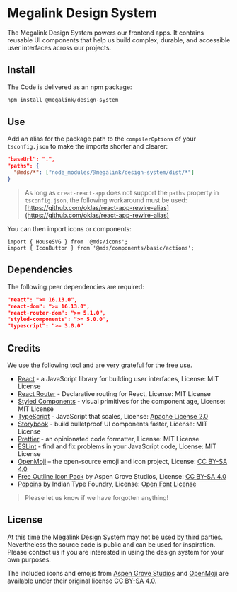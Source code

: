# Megalink Design System

The Megalink Design System powers our frontend apps. It contains reusable UI components that help us build complex, durable, and accessible user interfaces across our projects.

## Install

The Code is delivered as an npm package:

```bash
npm install @megalink/design-system
```

## Use

Add an alias for the package path to the `compilerOptions` of your `tsconfig.json` to make the imports shorter and clearer:

```json
"baseUrl": ".",
"paths": {
  "@mds/*": ["node_modules/@megalink/design-system/dist/*"]
}
```

> As long as `creat-react-app` does not support the `paths` property in `tsconfig.json`, the following workaround must be used: [https://github.com/oklas/react-app-rewire-alias](https://github.com/oklas/react-app-rewire-alias)

You can then import icons or components:

```tsx
import { HouseSVG } from '@mds/icons';
import { IconButton } from '@mds/components/basic/actions';
```

## Dependencies

The following peer dependencies are required:

```json
"react": ">= 16.13.0",
"react-dom": ">= 16.13.0",
"react-router-dom": ">= 5.1.0",
"styled-components": ">= 5.0.0",
"typescript": ">= 3.8.0"
```

## Credits

We use the following tool and are very grateful for the free use.

- [React](https://reactjs.org/) - a JavaScript library for building user interfaces, License: MIT License
- [React Router](https://reacttraining.com/react-router/) - Declarative routing for React, License: MIT License
- [Styled Components](https://styled-components.com/) - visual primitives for the component age, License: MIT License
- [TypeScript](https://styled-components.com/) - JavaScript that scales, License: [Apache License 2.0](https://www.apache.org/licenses/LICENSE-2.0)
- [Storybook](https://storybook.js.org/) - build bulletproof UI components faster, License: MIT License
- [Prettier](https://prettier.io/) - an opinionated code formatter, License: MIT License
- [ESLint](https://eslint.org/) - find and fix problems in your JavaScript code, License: MIT License
- [OpenMoji](https://openmoji.org/) – the open-source emoji and icon project, License: [CC BY-SA 4.0](https://creativecommons.org/licenses/by-sa/4.0/)
- [Free Outline Icon Pack](https://aspengrovestudios.com/product/free-outline-icon-pack/) by Aspen Grove Studios, License: [CC BY-SA 4.0](https://creativecommons.org/licenses/by-sa/4.0/)
- [Poppins](https://www.indiantypefoundry.com/fonts/poppins/) by Indian Type Foundry, License: [Open Font License](https://scripts.sil.org/cms/scripts/page.php?site_id=nrsi&id=OFL)

> Please let us know if we have forgotten anything!

## License

At this time the Megalink Design System may not be used by third parties. Nevertheless the source code is public and can be used for inspiration. Please contact us if you are interested in using the design system for your own purposes.

The included icons and emojis from [Aspen Grove Studios](https://aspengrovestudios.com) and [OpenMoji](https://openmoji.org/) are available under their original license [CC BY-SA 4.0](https://creativecommons.org/licenses/by-sa/4.0/).
